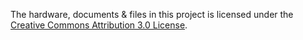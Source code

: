 The hardware, documents & files in this project is licensed under the [Creative Commons Attribution 3.0 License](https://creativecommons.org/licenses/by/3.0/).
